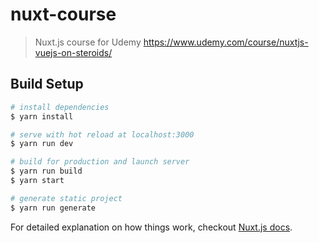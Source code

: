 # nuxt-course

> Nuxt.js course for Udemy
> https://www.udemy.com/course/nuxtjs-vuejs-on-steroids/

## Build Setup

``` bash
# install dependencies
$ yarn install

# serve with hot reload at localhost:3000
$ yarn run dev

# build for production and launch server
$ yarn run build
$ yarn start

# generate static project
$ yarn run generate
```

For detailed explanation on how things work, checkout [Nuxt.js docs](https://nuxtjs.org).
